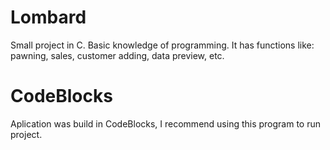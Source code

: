 # Lombard
Small project in C. Basic knowledge of programming.
It has functions like: pawning, sales, customer adding, data preview, etc.

# CodeBlocks
Aplication was build in CodeBlocks, I recommend using this program to run project.
